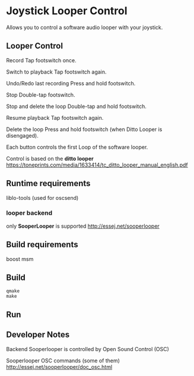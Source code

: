 Joystick Looper Control
========================
Allows you to control a software audio looper with your joystick. 

Looper Control
------------------------
Record Tap footswitch once.

Switch to playback Tap footswitch again.

Undo/Redo last recording Press and hold footswitch.

Stop Double-tap footswitch.

Stop and delete the loop Double-tap and hold footswitch.

Resume playback Tap footswitch again.

Delete the loop Press and hold footswitch (when Ditto Looper is disengaged). 

Each button controls the first Loop of the software looper. 

Control is based on the **ditto looper** https://toneprints.com/media/1633414/tc_ditto_looper_manual_english.pdf

Runtime requirements
------------------------
liblo-tools (used for oscsend)

### looper backend

only **SooperLooper** is supported
http://essej.net/sooperlooper

Build requirements
------------------------
boost msm

Build
------------------------
    qmake
    make


Run
------------------------



Developer Notes
------------------------
Backend Sooperlooper is controlled by Open Sound Control (OSC)

Sooperlooper OSC commands (some of them)
http://essej.net/sooperlooper/doc_osc.html


